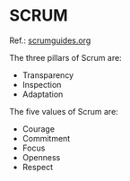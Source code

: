 # SCRUM
Ref.: [scrumguides.org](scrumguides.org)

The three pillars of Scrum are: 
* Transparency 
* Inspection
* Adaptation 

The five values of Scrum are: 
* Courage 
* Commitment 
* Focus
* Openness 
* Respect


